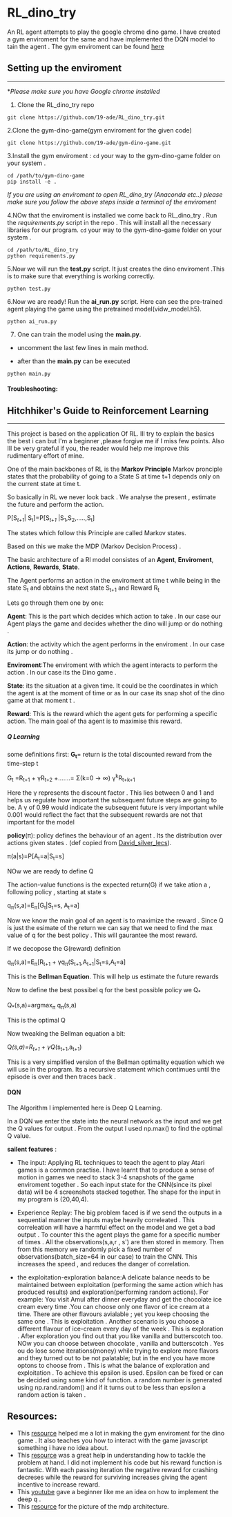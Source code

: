 # RL_dino_try
An RL agent attempts to play the google chrome dino game. I have created a gym enviroment for the same and have implemented the DQN model to tain the agent . The gym 
enviroment can be found [here](https://github.com/19-ade/gym-dino-game)


## Setting up the enviroment
------------------------------------------------------------------------
**Please make sure you have Google chrome installed*

1. Clone the RL_dino_try repo


```
git clone https://github.com/19-ade/RL_dino_try.git
```

2.Clone the gym-dino-game(gym enviroment for the given code)


```
git clone https://github.com/19-ade/gym-dino-game.git
```
3.Install the gym enviroment :
```cd``` your way to the gym-dino-game folder on your system . 


```
cd /path/to/gym-dino-game
pip install -e .

```

*If you are using an enviroment to open RL_dino_try (Anaconda etc..) please make sure you follow the above steps inside a terminal of the enviroment*

4.NOw that the enviroment is installed we come back to RL_dino_try . Run the *requirements.py* script in the repo . This will install all the necessary libraries 
for our program.
```cd``` your way to the gym-dino-game folder on your system . 

```
cd /path/to/RL_dino_try
python requirements.py

```


5.Now we will run the **test.py** script. It just creates the dino enviroment .This is to make sure that everything is working correctly.

```
python test.py

```

6.Now we are ready!  Run the  **ai_run.py** script. Here  can see the pre-trained agent playing the game using the pretrained model(vidw_model.h5).

```
python ai_run.py

```

7. One can train the model using the **main.py**. 

- uncomment the last few lines in main method.


- after than the **main.py** can be executed
```
python main.py

```




#### Troubleshooting:




















## Hitchhiker's Guide to Reinforcement Learning
----------------------------------------------------------------
This project is based on the application Of RL. Ill try to explain the basics the best i can but I'm  a beginner ,please forgive me if I miss few points. Also Ill be very grateful if you, the reader would help me improve this rudimentary effort of mine.

One of the main backbones of RL is the **Markov Principle**
Markov pronciple states that the probability of going to a State S at time t+1 depends only on the current state at time t. 


So basically in RL we never look back . We analyse the present , estimate the future and perform the action.


P[S<sub>_t+1_</sub>| S<sub>t</sub>]=P[S<sub>_t+1_</sub> |S<sub>1</sub>,S<sub>2</sub>,.....,S<sub>t</sub>]
  
The states which follow this Principle are called Markov states.

Based on this we make the MDP (Markov Decision Process) . 

The basic architecture of a Rl model consistes of an **Agent**, **Enviroment**, **Actions**, **Rewards**, **State**.


The Agent performs an action in the enviroment at time t while being in the state S<sub>t</sub> and obtains the next state S<sub>t+1</sub> and Reward R<sub>t</sub>


Lets go through them one by one:

**Agent**: This is the part which decides which action to take . In our case our Agent plays the game and decides whether the dino will jump or do nothing . 

**Action**: the activity which the agent performs in the enviroment . In our case its jump or do nothing . 

**Enviroment**:The enviroment with which the agent interacts to perform the action . In our case its the Dino game . 

**State**: its the situation at a given time. It could be the coordinates in which the agent is at the moment of time or as In our case its snap shot of the dino game at that moment t .

**Reward**: This is the reward which the agent gets for performing a specific action. The main goal of tha agent is to maximise this reward. 

##### Q Learning

some definitions first:
**G<sub>t</sub>**= return is the total discounted reward from the time-step t


G<sub>t</sub> =R<sub>t+1</sub> + 	γR<sub>t+2</sub> +.......=  Σ(k=0 -> ∞) γ<sup>k</sup>R<sub>t+k+1</sub>

Here the γ represents the discount factor . This lies between 0 and 1 and helps us regulate how important the subsequent future steps are going to be. A γ of 0.99 would indicate the subsequent future is very important while
0.001 would reflect the fact that the subsequent rewards are not that important for the model


**policy**(π): policy defines the behaviour of an agent . Its the distribution over actions given states . (def copied from [David_silver_lecs](https://youtu.be/lfHX2hHRMVQ)). 

π(a|s)=P[A<sub>t</sub>=a|S<sub>t</sub>=s]

NOw we are ready to define Q 

The action-value functions is the expected return(G) if we take ation a , following policy , starting at state s

q<sub>π</sub>(s,a)=E<sub>π</sub>[G<sub>t</sub>|S<sub>t</sub>=s, A<sub>t</sub>=a]

Now we know the main goal of an agent is to maximize the reward . Since Q is just the esimate of the return we can say that we need to find the max value of q for the best policy . This will gaurantee the most reward.

If we decopose the G(reward) definition 

q<sub>π</sub>(s,a)=E<sub>π</sub>[R<sub>t+1</sub> + γq<sub>π</sub>(S<sub>t+1</sub>,A<sub>t+1</sub>|S<sub>t</sub>=s,A<sub>t</sub>=a]

This is the **Bellman Equation**. This will help us estimate the future rewards 

Now to define the best possibel q for the best possible policy we Q<sub>*</sub>


Q<sub>*</sub>(s,a)=argmax<sub>π</sub>
q<sub>π</sub>(s,a)

This is the optimal Q

Now tweaking the Bellman equation a bit:

Q<sub>*</sub>(s,a)=R<sub>t+1</sub> + γQ<sub>*</sub>(s<sub>t+1</sub>,a<sub>t+1</sub>)


This is a very simplified version of the Bellman optimality equation which we will use in the program. Its a recursive statement which contimues until the episode is over and then traces back .


#### DQN

The Algorithm I implemented here is Deep Q Learning.

In a DQN we enter the state into the neural network as the input and we get the Q values for output . From the output I used np.max() to find the optimal Q value.


**sailent features** :
- The input: Applying RL techniques to teach the agent to play Atari games is a common practise. I have learnt that to produce a sense of motion in games we need to stack 3-4 snapshots of the game enviroment together . So each input state for the CNN(since its pixel data) will be 4 screenshots stacked together. The shape for the input in my program is (20,40,4). 


- Experience Replay: The big problem faced is if we send the outputs in a sequential manner the inputs maybe heavily correleated . This correleation will have a harmful effect on the model and we get a bad output . To counter this the agent plays the game for a specific number of times . All the observations(s,a,r , s') are then stored in memory. Then from this memory we randomly pick a fixed number of observations(batch_size=64 in our case) to train the CNN. This increases the speed , and reduces the danger of correlation.

- the exploitation-exploration balance:A delicate balance needs to be maintained between exploitation (performing the same action which has produced results) and exploration(performing random actions). For example: You visit Amul after dinner everyday and get the chocolate ice cream every time .You can choose only one flavor of ice cream at a time. There are other flavours avialable ; yet you keep choosing the same one . This is exploitation . Another scenario is you choose a different flavour of ice-cream every day of the week . This is exploration . After exploration you find out that you like vanilla and butterscotch too. NOw you can choose between chocolate , vanilla and butterscotch . Yes ou do lose some iterations(money) while trying to explore more flavors and they turned out to be not palatable; but in the end you have more optons to choose from . This is what the balance of exploration and exploitation . To achieve this epsilon is used. Epsilon can be fixed or can be decided using some kind of function. a random number is generated using np.rand.random() and if it turns out to be less than epsilon a random action is taken . 


## Resources:
- This [resource](https://www.advisori.de/a-headless-gym-enviroment-for-every-browser-game/) helped me a lot in making the gym enviroment for the dino game . It also teaches you how to interact with the game javascript something i have no idea about.
- This [resource](https://medium.com/acing-ai/how-i-build-an-ai-to-play-dino-run-e37f37bdf153) was a great help in understanding how to tackle the problem at hand. I did not implement his code but his reward function is fantastic. With each passing iteration the negative reward for crashing decreses while the reward for surviving increases giving the agent incentive to increase reward.
-  This [youtube](https://youtu.be/wYIiMH1cIis) gave a beginner like me an idea on how to implement the deep q .
- This [resource](https://lilianweng.github.io/lil-log/2018/02/19/a-long-peek-into-reinforcement-learning.html) for the picture of the mdp architecture.
























